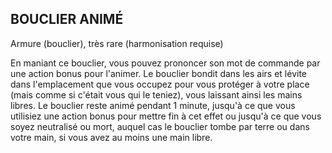 ## BOUCLIER ANIMÉ

Armure (bouclier), très rare (harmonisation requise)

En maniant ce bouclier, vous pouvez prononcer son mot de
commande par une action bonus pour l'animer. Le bouclier
bondit dans les airs et lévite dans l'emplacement que vous
occupez pour vous protéger à votre place (mais comme si
c'était vous qui le teniez), vous laissant ainsi les mains libres.
Le bouclier reste animé pendant 1 minute, jusqu'à ce que
vous utilisiez une action bonus pour mettre fin à cet effet ou
jusqu'à ce que vous soyez neutralisé ou mort, auquel cas le
bouclier tombe par terre ou dans votre main, si vous avez au
moins une main libre.
